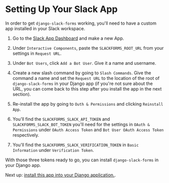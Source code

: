 # Setting Up Your Slack App

In order to get `django-slack-forms` working, you'll need to have a custom app installed in your Slack workspace.

1. Go to the [Slack App Dashboard](https://api.slack.com/apps) and make a new App.

2. Under `Interactive Components`, paste the `SLACKFORMS_ROOT_URL` from your settings in `Request URL`.

3. Under `Bot Users`, click `Add a Bot User`. Give it a name and username.

4. Create a new slash command by going to `Slash Commands`. Give the command a name and set the `Request URL` to the location of the root of `django-slack-forms` in your Django app (if you're not sure about the URL, you can come back to this step after you install the app in the next section).

5. Re-install the app by going to `Outh & Permissions` and clicking `Reinstall App`.

6. You'll find the `SLACKFORMS_SLACK_API_TOKEN` and `SLACKFORMS_SLACK_BOT_TOKEN` you'll need for the settings in `OAuth & Permissions` under `OAuth Access Token` and `Bot User OAuth Access Token` respectively.

7. You'll find the `SLACKFORMS_SLACK_VERIFICATION_TOKEN` in `Basic Information` under `Verification Token`.

With those three tokens ready to go, you can install `django-slack-forms` in your Django app.

Next up: [install this app into your Django application.](Installation.md).

